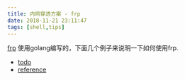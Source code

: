 ```yaml
---
title: 内网穿透方案 - frp
date: 2018-11-21 23:11:47
tags: [shell,tips]
---
```


[frp](https://github.com/fatedier/frp) 使用golang编写的，下面几个例子来说明一下如何使用frp.

- [todo](https://github.com/fatedier)
- [reference](https://haofly.net)



